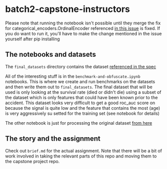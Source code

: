 # batch2-capstone-instructors

Please note that running the notebook isn't possible until they merge the fix for categorical_encoders.OrdinalEncoder referenced [in this issue](https://github.com/scikit-learn-contrib/categorical-encoding/issues/100) is fixed. If you do want to run it, you'll have to make the change mentioned in the issue yourself after pip installing

## The notebooks and datasets

The `final_datasets` directory contains the dataset [referenced in the spec](https://github.com/LDSSA/batch2-capstone#the-dataset)

All of the interesting stuff is in the `benchmark-and-obfuscate.ipynb` notebooks. This is where we create and run benchmarks on the datasets and then write them out to `final_datasets`. The final dataset that will be used is only looking at the survival rate (died or didn't die) using a subset of the dataset which is only features that could have been known prior to the accident. This dataset looks very difficult to get a good roc_auc score on because the signal is quite low and the feature that contains the most (age) is very aggressively su setted for the training set (see notebook for details)

The other notebook is just for processing the original dataset [from here](http://sci2s.ugr.es/keel/dataset.php?cod=191)

## The story and the assignment

Check out `brief.md` for the actual assignment. Note that there will be a bit of work involved in taking the relevant
parts of this repo and moving them to the capstone project repo.
